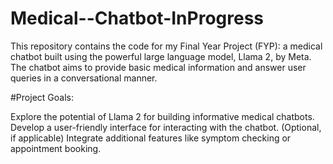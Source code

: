 ﻿# Medical--Chatbot-InProgress

This repository contains the code for my Final Year Project (FYP): a medical chatbot built using the powerful large language model, Llama 2, by Meta. The chatbot aims to provide basic medical information and answer user queries in a conversational manner.

#Project Goals:

Explore the potential of Llama 2 for building informative medical chatbots.
Develop a user-friendly interface for interacting with the chatbot.
(Optional, if applicable) Integrate additional features like symptom checking or appointment booking.
